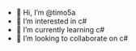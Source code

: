 - 👋 Hi, I’m @timo5a
- 👀 I’m interested in c#
- 🌱 I’m currently learning c#
- 💞️ I’m looking to collaborate on c#
